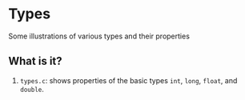 # Types
Some illustrations of various types and their properties

## What is it?
1. `types.c`: shows properties of the basic types `int`, `long`, `float`,
    and `double`.
